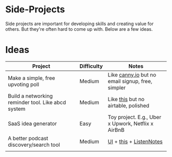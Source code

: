 # Side-Projects
Side projects are important for developing skills and creating value for others. But they're often hard to come up with. Below are a few ideas.


# Ideas

| Project                                                                                      |   Difficulty          |  Notes |
|----------------------------------------------------------------------------------------------|-----------------------|----------------------------|
| Make a simple, free upvoting poll                                                            | Medium                |  Like [canny.io](https://canny.io/) but no email signup, free, simpler |
| Build a networking reminder tool. Like abcd system                                           | Medium                |  Like [this](https://jakobgreenfeld.com/stay-in-touch) but no airtable, polished |
| SaaS idea generator                                                           | Easy                |  Toy project. E.g., Uber x Upwork, Netflix x AirBnB  |
| A better podcast discovery/search tool                                                            | Medium                |  [UI](https://askmybook.com/) + [this](https://twitter.com/karpathy/status/1574474952446615552?lang=en) + [ListenNotes](https://www.listennotes.com/)|
|                                                             |                 |  |
